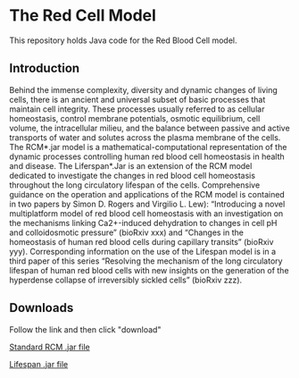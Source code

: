 # The Red Cell Model

This repository holds Java code for the Red Blood Cell model.


## Introduction

Behind the immense complexity, diversity and dynamic changes of living cells, there is an ancient and universal subset of basic processes that maintain cell integrity. These processes usually referred to as cellular homeostasis, control membrane potentials, osmotic equilibrium, cell volume, the intracellular milieu, and the balance between passive and active transports of water and solutes across the plasma membrane of the cells. The RCM*.jar model is a mathematical-computational representation of the dynamic processes controlling human red blood cell homeostasis in health and disease.  The Liferspan*.Jar is an extension of the RCM model dedicated to investigate the changes in red blood cell homeostasis throughout the long circulatory lifespan of the cells. Comprehensive guidance on the operation and applications of the RCM model is contained in two papers by Simon D. Rogers and Virgilio L. Lew):  “Introducing a novel multiplatform model of red blood cell homeostasis with an investigation on the mechanisms linking Ca2+-induced dehydration to changes in cell pH and colloidosmotic pressure” (bioRxiv xxx) and “Changes in the homeostasis of human red blood cells during capillary transits” (bioRxiv yyy). Corresponding information on the use of the Lifespan model is in a third paper of this series “Resolving the mechanism of the long circulatory lifespan of human red blood cells with new insights on the generation of the hyperdense collapse of irreversibly sickled cells” (bioRxiv zzz). 


## Downloads

Follow the link and then click "download"

[Standard RCM .jar file](https://github.com/sdrogers/redcellmodeljava/blob/58a2b3236f10ad0c3fc73a0016693c64fd8e05e7/RedBloodCellModel/jars/Lifespan_5f0f47d.jar)

[Lifespan .jar file](https://github.com/sdrogers/redcellmodeljava/blob/58a2b3236f10ad0c3fc73a0016693c64fd8e05e7/RedBloodCellModel/jars/RCM_5f0f47d.jar)
